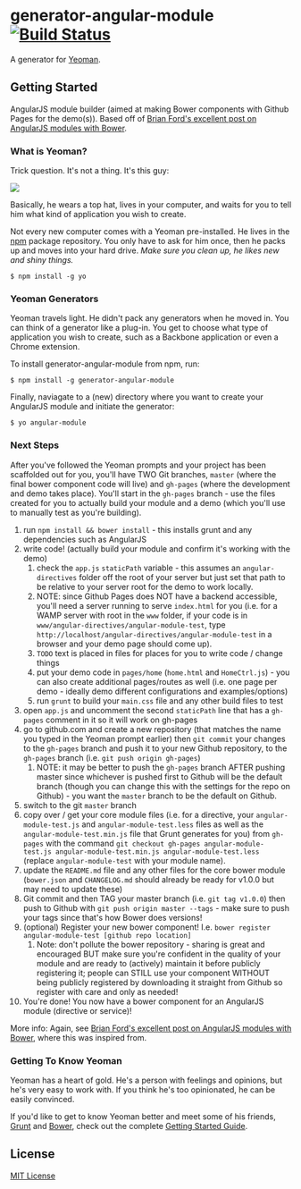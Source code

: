 # generator-angular-module [![Build Status](https://secure.travis-ci.org/lukemadera/generator-angular-module.png?branch=master)](https://travis-ci.org/lukemadera/generator-angular-module)

A generator for [Yeoman](http://yeoman.io).


## Getting Started

AngularJS module builder (aimed at making Bower components with Github Pages for the demo(s)). Based off of <a href='http://briantford.com/blog/angular-bower.html'>Brian Ford's excellent post on AngularJS modules with Bower</a>.

### What is Yeoman?

Trick question. It's not a thing. It's this guy:

![](http://i.imgur.com/JHaAlBJ.png)

Basically, he wears a top hat, lives in your computer, and waits for you to tell him what kind of application you wish to create.

Not every new computer comes with a Yeoman pre-installed. He lives in the [npm](https://npmjs.org) package repository. You only have to ask for him once, then he packs up and moves into your hard drive. *Make sure you clean up, he likes new and shiny things.*

```
$ npm install -g yo
```

### Yeoman Generators

Yeoman travels light. He didn't pack any generators when he moved in. You can think of a generator like a plug-in. You get to choose what type of application you wish to create, such as a Backbone application or even a Chrome extension.

To install generator-angular-module from npm, run:

```
$ npm install -g generator-angular-module
```

Finally, naviagate to a (new) directory where you want to create your AngularJS module and initiate the generator:

```
$ yo angular-module
```

### Next Steps
After you've followed the Yeoman prompts and your project has been scaffolded out for you, you'll have TWO Git branches, `master` (where the final bower component code will live) and `gh-pages` (where the development and demo takes place). You'll start in the `gh-pages` branch - use the files created for you to actually build your module and a demo (which you'll use to manually test as you're building).
1. run `npm install && bower install` - this installs grunt and any dependencies such as AngularJS
2. write code! (actually build your module and confirm it's working with the demo)
	1. check the `app.js` `staticPath` variable - this assumes an `angular-directives` folder off the root of your server but just set that path to be relative to your server root for the demo to work locally.
	2. NOTE: since Github Pages does NOT have a backend accessible, you'll need a server running to serve `index.html` for you (i.e. for a WAMP server with root in the `www` folder, if your code is in `www/angular-directives/angular-module-test`, type `http://localhost/angular-directives/angular-module-test` in a browser and your demo page should come up).
	3. `TODO` text is placed in files for places for you to write code / change things
	4. put your demo code in `pages/home` (`home.html` and `HomeCtrl.js`) - you can also create additional pages/routes as well (i.e. one page per demo - ideally demo different configurations and examples/options)
	5. run `grunt` to build your `main.css` file and any other build files to test
3. open `app.js` and uncomment the second `staticPath` line that has a `gh-pages` comment in it so it will work on gh-pages
4. go to github.com and create a new repository (that matches the name you typed in the Yeoman prompt earlier) then `git commit` your changes to the `gh-pages` branch and push it to your new Github repository, to the `gh-pages` branch (i.e. `git push origin gh-pages`)
	1. NOTE: it may be better to push the `gh-pages` branch AFTER pushing master since whichever is pushed first to Github will be the default branch (though you can change this with the settings for the repo on Github) - you want the `master` branch to be the default on Github.
5. switch to the git `master` branch
6. copy over / get your core module files (i.e. for a directive, your `angular-module-test.js` and `angular-module-test.less` files as well as the `angular-module-test.min.js` file that Grunt generates for you) from `gh-pages` with the command `git checkout gh-pages angular-module-test.js angular-module-test.min.js angular-module-test.less` (replace `angular-module-test` with your module name).
7. update the `README.md` file and any other files for the core bower module (`bower.json` and `CHANGELOG.md` should already be ready for v1.0.0 but may need to update these)
8. Git commit and then TAG your master branch (i.e. `git tag v1.0.0`) then push to Github with `git push origin master --tags` - make sure to push your tags since that's how Bower does versions!
9. (optional) Register your new bower component! I.e. `bower register angular-module-test [github repo location]`
	1. Note: don't pollute the bower repository - sharing is great and encouraged BUT make sure you're confident in the quality of your module and are ready to (actively) maintain it before publicly registering it; people can STILL use your component WITHOUT being publicly registered by downloading it straight from Github so register with care and only as needed!
10. You're done! You now have a bower component for an AngularJS module (directive or service)!

More info: Again, see <a href='http://briantford.com/blog/angular-bower.html'>Brian Ford's excellent post on AngularJS modules with Bower</a>, where this was inspired from.



### Getting To Know Yeoman

Yeoman has a heart of gold. He's a person with feelings and opinions, but he's very easy to work with. If you think he's too opinionated, he can be easily convinced.

If you'd like to get to know Yeoman better and meet some of his friends, [Grunt](http://gruntjs.com) and [Bower](http://bower.io), check out the complete [Getting Started Guide](https://github.com/yeoman/yeoman/wiki/Getting-Started).


## License

[MIT License](http://en.wikipedia.org/wiki/MIT_License)
